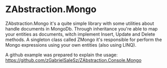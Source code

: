 # ZAbstraction.Mongo

ZAbstraction.Mongo it's a quite simple library with some utilities about handle documents in MongoDb.
Through inheritance you're able to map your entities as documents, witch implement Insert, Update and Delete methods.
A singleton class called ZMongo it's responsible for perform the Mongo expressions using your own entities (also using LINQ).

A github example was prepared to explain the usage:
https://github.com/zGabrielSaleSz/ZAbstraction.Console.Mongo